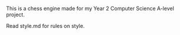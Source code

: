 This is a chess engine made for my Year 2 Computer Science A-level project.

Read style.md for rules on style.
